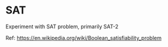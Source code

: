 # SAT

Experiment with SAT problem, primarily SAT-2

Ref: https://en.wikipedia.org/wiki/Boolean_satisfiability_problem